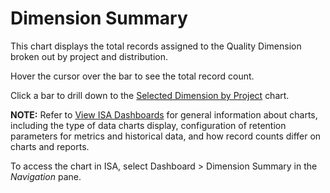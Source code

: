 # Dimension Summary

This chart displays the total records assigned to the Quality Dimension
broken out by project and distribution.

Hover the cursor over the bar to see the total record count.

Click a bar to drill down to the [Selected Dimension by
Project](Selected_Dimension_by_Project) chart.

<span style="font-weight: bold;">NOTE:</span> Refer to [View ISA
Dashboards](View_ISA_Dashboards) for general information about
charts, including the type of data charts display, configuration of
retention parameters for metrics and historical data, and how record
counts differ on charts and reports.

To access the chart in ISA, select Dashboard \> Dimension Summary in the
*Navigation* pane.
